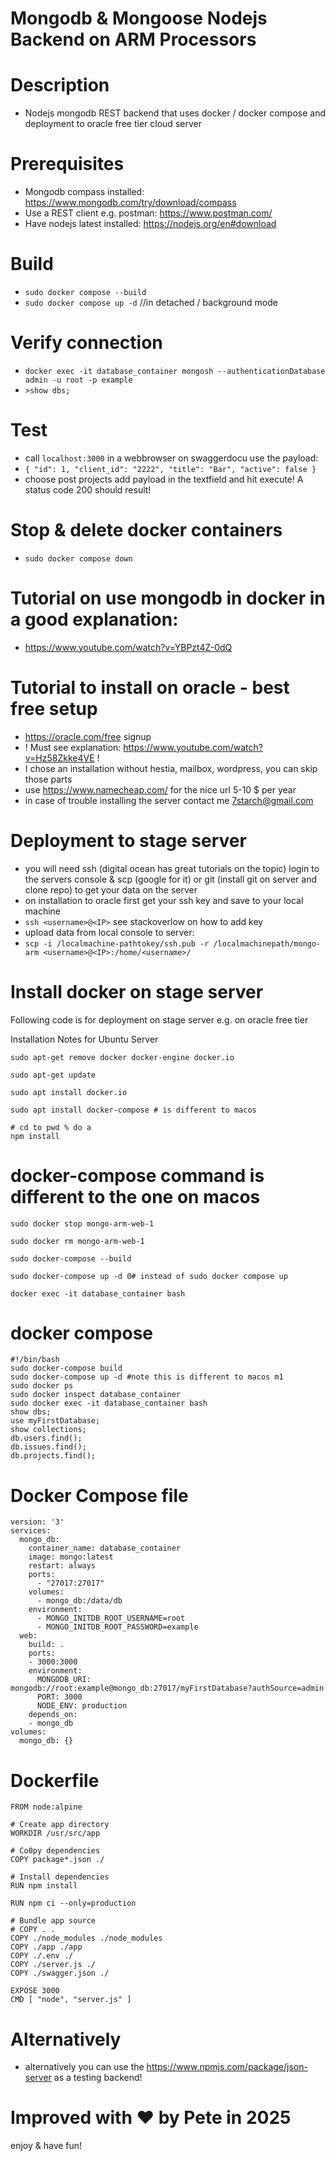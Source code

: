 # Mongodb & Mongoose Nodejs Backend on ARM Processors

# Description

- Nodejs mongodb REST backend that uses docker / docker compose and deployment to oracle free tier cloud server

# Prerequisites

- Mongodb compass installed: https://www.mongodb.com/try/download/compass
- Use a REST client e.g. postman: https://www.postman.com/
- Have nodejs latest installed: https://nodejs.org/en#download

# Build

- `sudo docker compose --build`
- `sudo docker compose up -d` //in detached / background mode

# Verify connection

- `docker exec -it database_container mongosh --authenticationDatabase admin -u root -p example`
- `>show dbs;`

# Test

- call `localhost:3000` in a webbrowser on swaggerdocu use the payload:
- `{ "id": 1, "client_id": "2222", "title": "Bar", "active": false }`
- choose post projects add payload in the textfield and hit execute! A status code 200 should result!

# Stop & delete docker containers

- `sudo docker compose down`

# Tutorial on use mongodb in docker in a good explanation:
- https://www.youtube.com/watch?v=YBPzt4Z-0dQ

# Tutorial to install on oracle - best free setup

- https://oracle.com/free signup
- ! Must see explanation: https://www.youtube.com/watch?v=Hz58Zkke4VE !
- I chose an installation without hestia, mailbox, wordpress, you can skip those parts
- use https://www.namecheap.com/ for the nice url 5-10 $ per year
- in case of trouble installing the server contact me 7starch@gmail.com

#  Deployment to stage server

- you will need ssh (digital ocean has great tutorials on the topic) login to the servers console & scp (google for it) or git (install git on server and clone repo) to get your data on the server
- on installation to oracle first get your ssh key and save to your local machine
- `ssh <username>@<IP>` see stackoverlow on how to add key
- upload data from local console to server:
- `scp -i /localmachine-pathtokey/ssh.pub -r /localmachinepath/mongo-arm <username>@<IP>:/home/<username>/`

#  Install docker on stage server

Following code is for deployment on stage server e.g. on oracle free tier

Installation Notes for Ubuntu Server
```
sudo apt-get remove docker docker-engine docker.io

sudo apt-get update

sudo apt install docker.io

sudo apt install docker-compose # is different to macos

# cd to pwd % do a 
npm install
```

# docker-compose command is different to the one on macos
```
sudo docker stop mongo-arm-web-1

sudo docker rm mongo-arm-web-1

sudo docker-compose --build

sudo docker-compose up -d 0# instead of sudo docker compose up

docker exec -it database_container bash

```
# docker compose
```
#!/bin/bash
sudo docker-compose build
sudo docker-compose up -d #note this is different to macos m1
sudo docker ps
sudo docker inspect database_container
sudo docker exec -it database_container bash
show dbs;
use myFirstDatabase;
show collections;
db.users.find();
db.issues.find();
db.projects.find();
```

# Docker Compose file

```
version: '3'
services:
  mongo_db:
    container_name: database_container
    image: mongo:latest
    restart: always
    ports:
      - "27017:27017"
    volumes:
      - mongo_db:/data/db
    environment:
      - MONGO_INITDB_ROOT_USERNAME=root
      - MONGO_INITDB_ROOT_PASSWORD=example
  web:
    build: .
    ports:
    - 3000:3000
    environment:
      MONGODB_URI:  mongodb://root:example@mongo_db:27017/myFirstDatabase?authSource=admin
      PORT: 3000
      NODE_ENV: production
    depends_on:
    - mongo_db
volumes:
  mongo_db: {}
```

# Dockerfile

```
FROM node:alpine

# Create app directory
WORKDIR /usr/src/app

# Co0py dependencies 
COPY package*.json ./

# Install dependencies 
RUN npm install

RUN npm ci --only=production

# Bundle app source
# COPY . .
COPY ./node_modules ./node_modules
COPY ./app ./app
COPY ./.env ./
COPY ./server.js ./
COPY ./swagger.json ./

EXPOSE 3000
CMD [ "node", "server.js" ]
```

# Alternatively
- alternatively you can use the https://www.npmjs.com/package/json-server as a testing backend!

# Improved with ♥ by Pete in 2025
enjoy & have fun!
